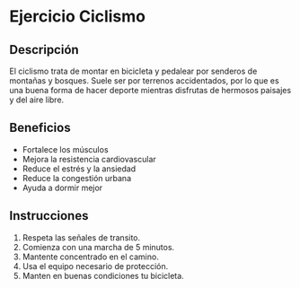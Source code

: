 # Ejercicio Ciclismo

## Descripción
El ciclismo trata de montar en bicicleta y pedalear por senderos de montañas y bosques. Suele ser por terrenos accidentados, por lo que es una buena forma de hacer deporte mientras disfrutas de hermosos paisajes y del aire libre.

 ## Beneficios
 - Fortalece los músculos
 - Mejora la resistencia cardiovascular
 - Reduce el estrés y la ansiedad
 - Reduce la congestión urbana
 - Ayuda a dormir mejor

 ## Instrucciones
 1. Respeta las señales de transito.
 2. Comienza con una marcha de 5 minutos.
 3. Mantente concentrado en el camino.
 4. Usa el equipo necesario de protección.
 5. Manten en buenas condiciones tu bicicleta.